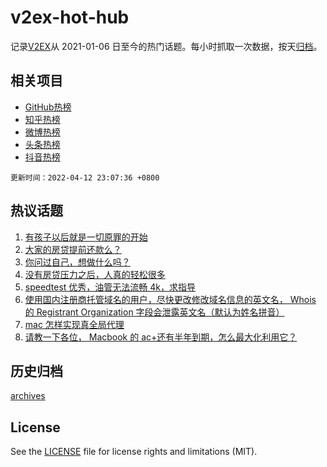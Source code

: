 # v2ex-hot-hub

 记录[V2EX](https://www.v2ex.com/)从 2021-01-06 日至今的热门话题。每小时抓取一次数据，按天[归档](archives)。
 
 ## 相关项目

- [GitHub热榜](https://github.com/snaildev/github-hot-hub)
- [知乎热榜](https://github.com/snaildev/zhihu-hot-hub)
- [微博热榜](https://github.com/snaildev/weibo-hot-hub)
- [头条热榜](https://github.com/snaildev/toutiao-hot-hub)
- [抖音热榜](https://github.com/snaildev/douyin-hot-hub)


 `更新时间：2022-04-12 23:07:36 +0800`

## 热议话题

1. [有孩子以后就是一切原罪的开始](https://www.v2ex.com/t/846513)
1. [大家的房贷提前还款么？](https://www.v2ex.com/t/846472)
1. [你问过自己，想做什么吗？](https://www.v2ex.com/t/846485)
1. [没有房贷压力之后，人真的轻松很多](https://www.v2ex.com/t/846454)
1. [speedtest 优秀，油管无法流畅 4k，求指导](https://www.v2ex.com/t/846419)
1. [使用国内注册商托管域名的用户，尽快更改修改域名信息的英文名， Whois 的 Registrant Organization 字段会泄露英文名（默认为姓名拼音）](https://www.v2ex.com/t/846393)
1. [mac 怎样实现真全局代理](https://www.v2ex.com/t/846531)
1. [请教一下各位， Macbook 的 ac+还有半年到期，怎么最大化利用它？](https://www.v2ex.com/t/846412)

## 历史归档

[archives](archives)

## License

See the [LICENSE](LICENSE) file for license rights and limitations (MIT).
